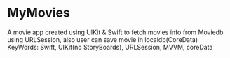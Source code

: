 # MyMovies
A movie app created using UIKit & Swift to fetch movies info from Moviedb using URLSession, also user can save movie in localdb(CoreData)
KeyWords: Swift, UIKit(no StoryBoards), URLSession, MVVM, coreData
